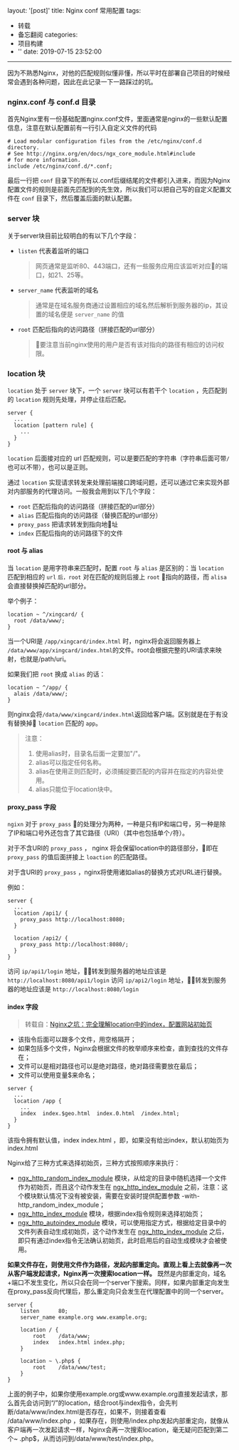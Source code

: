 layout: '[post]'
title: Nginx conf 常用配置
tags:
  - 转载
  - 备忘翻阅
categories:
  - 项目构建
  - ''
date: 2019-07-15 23:52:00
---

因为不熟悉Nginx，对他的匹配规则似懂非懂，所以平时在部署自己项目的时候经常会遇到各种问题，因此在此记录一下一路踩过的坑。

### nginx.conf 与 conf.d 目录

首先Nginx里有一份基础配置nginx.conf文件，里面通常是nginx的一些默认配置信息，注意在默认配置前有一行引入自定义文件的代码
```
# Load modular configuration files from the /etc/nginx/conf.d directory.
# See http://nginx.org/en/docs/ngx_core_module.html#include
# for more information.
include /etc/nginx/conf.d/*.conf;
```
最后一行把 `conf` 目录下的所有以.conf后缀结尾的文件都引入进来，而因为Nginx配置文件的规则是前面先匹配到的先生效，所以我们可以把自己写的自定义配置文件在 `conf` 目录下，然后覆盖后面的默认配置。

### server 块

关于server块目前比较明白的有以下几个字段：

- `listen` 代表着监听的端口
  > 网页通常是监听80、443端口，还有一些服务应用应该监听对应的端口，如21、25等。
- `server_name` 代表监听的域名
  > 通常是在域名服务商通过设置相应的域名然后解析到服务器的ip，其设置的域名便是 `server_name` 的值
- `root` 匹配后指向的访问路径（拼接匹配的url部分）
  > 要注意当前nginx使用的用户是否有该对指向的路径有相应的访问权限。

### location 块

`location` 处于 `server` 块下，一个 `server` 块可以有若干个 `location` ，先匹配到的 `location` 规则先处理，并停止往后匹配。

```
server {
  ...
  location [pattern rule] {
    ...
  }
}
```

`location` 后面接对应的 url 匹配规则，可以是要匹配的字符串（字符串后面可带`/`也可以不带），也可以是正则。

通过 `location` 实现请求转发来处理前端接口跨域问题，还可以通过它来实现外部对内部服务的代理访问。一般我会用到以下几个字段：

- `root` 匹配后指向的访问路径（拼接匹配的url部分）
- `alias` 匹配后指向的访问路径（替换匹配的url部分）
- `proxy_pass` 把请求转发到指向地址
- `index` 匹配后指向的访问路径下的文件

#### root 与 alias

当 `location` 是用字符串来匹配时，配置 `root` 与 `alias` 是区别的：当 `location` 匹配到相应的 `url` `后，root` 对在匹配的规则后接上 `root` 指向的路径，而 `alisa` 会直接替换掉匹配的url部分。

举个例子：

```
location ~ ^/xingcard/ {
  root /data/www/;
}
```

当一个URI是 `/app/xingcard/index.html` 时，nginx将会返回服务器上 `/data/www/app/xingcard/index.html`的文件。root会根据完整的URI请求来映射，也就是/path/uri。

如果我们把 `root` 换成 `alias` 的话：

```
location ~ ^/app/ {
  alais /data/www/;
}
```

则nginx会将`/data/www/xingcard/index.html`返回给客户端。区别就是在于有没有替换掉 `location` 匹配的 `app`。

> 注意：
> 1. 使用alias时，目录名后面一定要加"/"。
> 2. alias可以指定任何名称。
> 3. alias在使用正则匹配时，必须捕捉要匹配的内容并在指定的内容处使用。
> 4. alias只能位于location块中。

#### proxy_pass 字段

`ngixn` 对于 `proxy_pass` 的处理分为两种，一种是只有IP和端口号，另一种是除了IP和端口号外还包含了其它路径（URI）（其中也包括单个`/`符）。

对于不含URI的 `proxy_pass` ， nginx 将会保留location中的路径部分，即在 `proxy_pass` 的值后面拼接上 `loaction` 的匹配路径。

对于含URI的 `proxy_pass` ，nginx将使用诸如alias的替换方式对URL进行替换。

例如：

```
server {
  ...
  location /api1/ {
    proxy_pass http://localhost:8080;
  }

  location /api2/ {
    proxy_pass http://localhost:8080/;
  }
}
```

访问 `ip/api1/login` 地址，转发到服务器的地址应该是 `http://localhost:8080/api1/login`
访问 `ip/api2/login` 地址，转发到服务器的地址应该是 `http://localhost:8080/login`

#### index 字段

> 转载自：[Nginx之坑：完全理解location中的index，配置网站初始页](https://blog.csdn.net/qq_32331073/article/details/81945134)

- 该指令后面可以跟多个文件，用空格隔开；
- 如果包括多个文件，Nginx会根据文件的枚举顺序来检查，直到查找的文件存在；
- 文件可以是相对路径也可以是绝对路径，绝对路径需要放在最后；
- 文件可以使用变量$来命名；

```
server {
  ...
  location /app {
    ...
    index  index.$geo.html  index.0.html  /index.html;
  }
}
```

该指令拥有默认值，index index.html ，即，如果没有给出index，默认初始页为index.html

Nginx给了三种方式来选择初始页，三种方式按照顺序来执行：

- [ngx_http_random_index_module](http://nginx.org/en/docs/http/ngx_http_random_index_module.html) 模块，从给定的目录中随机选择一个文件作为初始页，而且这个动作发生在 [ngx_http_index_module](http://nginx.org/en/docs/http/ngx_http_index_module.html) 之前，注意：这个模块默认情况下没有被安装，需要在安装时提供配置参数 -with-http_random_index_module；
- [ngx_http_index_module](http://nginx.org/en/docs/http/ngx_http_index_module.html) 模块，根据index指令规则来选择初始页；
- [ngx_http_autoindex_module](http://nginx.org/en/docs/http/ngx_http_autoindex_module.html) 模块，可以使用指定方式，根据给定目录中的文件列表自动生成初始页，这个动作发生在 
[ngx_http_index_module](http://nginx.org/en/docs/http/ngx_http_index_module.html) 之后，即只有通过index指令无法确认初始页，此时启用后的自动生成模块才会被使用。

**如果文件存在，则使用文件作为路径，发起内部重定向。直观上看上去就像再一次从客户端发起请求，Nginx再一次搜索location一样。** 既然是内部重定向，域名+端口不发生变化，所以只会在同一个server下搜索。同样，如果内部重定向发生在proxy_pass反向代理后，那么重定向只会发生在代理配置中的同一个server。

```
server {
    listen      80;
    server_name example.org www.example.org;    
    
    location / {
        root    /data/www;
        index   index.html index.php;
    }
    
    location ~ \.php$ {
        root    /data/www/test;
    }
}
```

上面的例子中，如果你使用example.org或www.example.org直接发起请求，那么首先会访问到“/”的location，结合root与index指令，会先判断/data/www/index.html是否存在，如果不，则接着查看
/data/www/index.php ，如果存在，则使用/index.php发起内部重定向，就像从客户端再一次发起请求一样，Nginx会再一次搜索location，毫无疑问匹配到第二个~ \.php$，从而访问到/data/www/test/index.php。